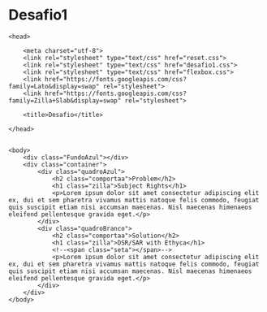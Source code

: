 # Desafio1
<!DOCTYPE html>
<html>

	<head>

		<meta charset="utf-8">
		<link rel="stylesheet" type="text/css" href="reset.css">
		<link rel="stylesheet" type="text/css" href="desafio1.css">
		<link rel="stylesheet" type="text/css" href="flexbox.css">
		<link href="https://fonts.googleapis.com/css?family=Lato&display=swap" rel="stylesheet">
		<link href="https://fonts.googleapis.com/css?family=Zilla+Slab&display=swap" rel="stylesheet">

		<title>Desafio</title>	

	</head>

	
	<body>
		<div class="FundoAzul"></div>
		<div class="container">			
			<div class="quadroAzul">
				<h2 class="comportaa">Problem</h2>
				<h1 class="zilla">Subject Rights</h1>
				<p>Lorem ipsum dolor sit amet consectetur adipiscing elit ex, dui et sem pharetra vivamus mattis natoque felis commodo, feugiat quis suscipit etiam nisi accumsan maecenas. Nisl maecenas himenaeos eleifend pellentesque gravida eget.</p>
			</div>
			<div class="quadroBranco">
				<h2 class="comportaa">Solution</h2>
				<h1 class="zilla">DSR/SAR with Ethyca</h1>
				<!--<span class="seta"></span>-->
				<p>Lorem ipsum dolor sit amet consectetur adipiscing elit ex, dui et sem pharetra vivamus mattis natoque felis commodo, feugiat quis suscipit etiam nisi accumsan maecenas. Nisl maecenas himenaeos eleifend pellentesque gravida eget.</p>
			</div>
		</div>
	</body>
</html>





